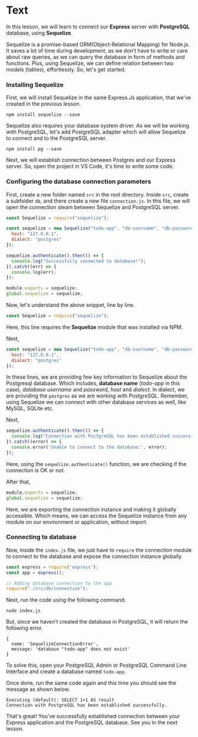 # Text
In this lesson, we will learn to connect our **Express** server with **PostgreSQL** database, using **Sequelize**.

Sequelize is a promise-based ORM(Object-Relational Mapping) for Node.js. It saves a lot of time during development, as we don’t have to write or care about raw queries, as we can query the database in form of methods and functions. Plus, using Sequelize, we can define relation between two models (tables), effortlessly. 
So, let's get started.

### Installing Sequelize
First, we will install Sequelize in the same Express.Js application, that we've created in the previous lesson.
````
npm install sequelize --save
````

Sequelize also requires your database system driver. As we will be working with PostgreSQL, let's add PostgreSQL adapter which will allow Sequelize to connect and to the PostgreSQL server.
````
npm install pg --save
````
Next, we will establish connection between Postgres and our Express server. So, open the project in VS Code, it's time to write some code.

### Configuring the database connection parameters
First, create a new folder named `src` in the root directory. Inside `src`, create a subfolder `db`, and there create a new file `connection.js`.
In  this file, we will open the connection steam between Sequelize and PostgreSQL server.
```js
const Sequelize = require("sequelize");

const sequelize = new Sequelize("todo-app", "db-username", "db-password", {
  host: "127.0.0.1",
  dialect: "postgres"
});

sequelize.authenticate().then(() => {
  console.log("Successfully connected to database!");
}).catch((err) => {
  console.log(err);
});

module.exports = sequelize;
global.sequelize = sequelize;
```
Now, let's understand the above snippet, line by line.
```js
const Sequelize = require("sequelize");
```
Here, this line requires the **Sequelize** module that was installed via NPM.

Next,
```js
const sequelize = new Sequelize("todo-app", "db-username", "db-password", {
  host: "127.0.0.1",
  dialect: "postgres"
});
```
In these lines, we are providing few key information to Sequelize about the Postgresql database. Which includes, **database name** (*todo-app* in this case), *database username* and *password*, *host* and *dialect*. In dialect, we are providing the `postgres` as we are working with PostgreSQL. Remember, using Sequelize we can connect with other database services as well, like MySQL, SQLite etc.

Next,
```js
sequelize.authenticate().then(() => {
  console.log("Connection with PostgreSQL has been established successfully.");
}).catch((error) => {
  console.error('Unable to connect to the database:', error);
});
```
Here, using the `sequelize.authenticate()` function, we are checking if the connection is OK or not.

After that,
```js
module.exports = sequelize;
global.sequelize = sequelize;
```
Here, we are exporting the connection instance and making it globally accessible. Which means, we can access the Sequelize instance from any module on our environment or application, without import.

### Connecting to database
Now, inside the `index.js` file, we just have to `require` the connection module to connect to the database and expose the connection instance globally.
```js
const express = require('express');
const app = express();

// Adding database connection to the app
require("./src/db/connection");
```

Next, run the code using the following command.
````
node index.js
````
But, since we haven’t created the database in PostgreSQL, it will return the following error.
````
{
  name: 'SequelizeConnectionError',
  message: 'database "todo-app" does not exist'
}
````
To solve this, open your PostgreSQL Admin or PostgreSQL Command Line Interface and create a database named `todo-app`.

Once done, run the same code again and this time you should see the message as shown below.
````
Executing (default): SELECT 1+1 AS result
Connection with PostgreSQL has been established successfully.
````

That's great! You've successfully established connection between your Express application and the PostgreSQL database. See you in the next lesson.


